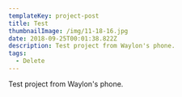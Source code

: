 ```yaml
---
templateKey: project-post
title: Test
thumbnailImage: /img/11-18-16.jpg
date: 2018-09-25T00:01:38.822Z
description: Test project from Waylon's phone.
tags:
  - Delete
---
```

Test project from Waylon's phone.
